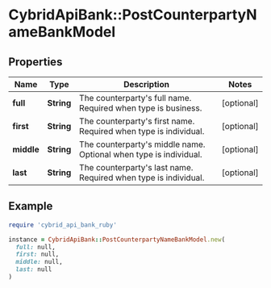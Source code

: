 # CybridApiBank::PostCounterpartyNameBankModel

## Properties

| Name | Type | Description | Notes |
| ---- | ---- | ----------- | ----- |
| **full** | **String** | The counterparty&#39;s full name. Required when type is business. | [optional] |
| **first** | **String** | The counterparty&#39;s first name. Required when type is individual. | [optional] |
| **middle** | **String** | The counterparty&#39;s middle name. Optional when type is individual. | [optional] |
| **last** | **String** | The counterparty&#39;s last name. Required when type is individual. | [optional] |

## Example

```ruby
require 'cybrid_api_bank_ruby'

instance = CybridApiBank::PostCounterpartyNameBankModel.new(
  full: null,
  first: null,
  middle: null,
  last: null
)
```

